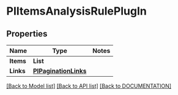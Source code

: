 # PIItemsAnalysisRulePlugIn

## Properties
Name | Type | Notes
------------ | ------------- | -------------
**Items** | **List<PIAnalysisRulePlugIn>**
**Links** | **[**PIPaginationLinks**](../Model/PIPaginationLinks.md)**

[[Back to Model list]](../../DOCUMENTATION.md#documentation-for-models) [[Back to API list]](../../DOCUMENTATION.md#documentation-for-api-endpoints) [[Back to DOCUMENTATION]](../../DOCUMENTATION.md)
